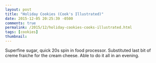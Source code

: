 ```yaml
---
layout: post
title: "Holiday Cookies (Cook's Illustrated)"
date: 2015-12-05 20:25:39 -0500
comments: true
permalink: /2015/12/holiday-cookies-cooks-illustrated.html
tags: [cookies]
thumbnail:
---
```


Superfine sugar, quick 20s spin in food processor. Substituted last bit
of creme fraiche for the cream cheese. Able to do it all in an evening.
